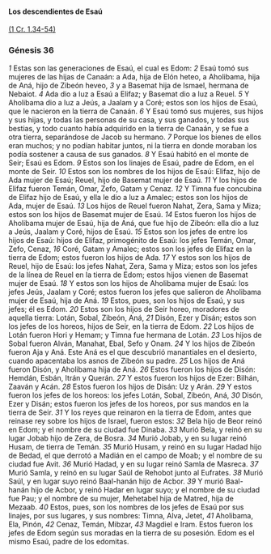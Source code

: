 #### Los descendientes de Esaú

[(1 Cr. 1.34-54)]()

### Génesis 36

_1_ Estas son las generaciones de Esaú, el cual es Edom: 
_2_ Esaú tomó sus mujeres de las hijas de Canaán: a Ada, hija de Elón heteo, a Aholibama, hija de Aná, hijo de Zibeón heveo, 
_3_ y a Basemat hija de Ismael, hermana de Nebaiot. 
_4_ Ada dio a luz a Esaú a Elifaz; y Basemat dio a luz a Reuel. 
_5_ Y Aholibama dio a luz a Jeús, a Jaalam y a Coré; estos son los hijos de Esaú, que le nacieron en la tierra de Canaán. 
_6_ Y Esaú tomó sus mujeres, sus hijos y sus hijas, y todas las personas de su casa, y sus ganados, y todas sus bestias, y todo cuanto había adquirido en la tierra de Canaán, y se fue a otra tierra, separándose de Jacob su hermano. 
_7_ Porque los bienes de ellos eran muchos; y no podían habitar juntos, ni la tierra en donde moraban los podía sostener a causa de sus ganados. 
_8_ Y Esaú habitó en el monte de Seir; Esaú es Edom. 
_9_ Estos son los linajes de Esaú, padre de Edom, en el monte de Seir. 
_10_ Estos son los nombres de los hijos de Esaú: Elifaz, hijo de Ada mujer de Esaú; Reuel, hijo de Basemat mujer de Esaú. 
_11_ Y los hijos de Elifaz fueron Temán, Omar, Zefo, Gatam y Cenaz. 
_12_ Y Timna fue concubina de Elifaz hijo de Esaú, y ella le dio a luz a Amalec; estos son los hijos de Ada, mujer de Esaú. 
_13_ Los hijos de Reuel fueron Nahat, Zera, Sama y Miza; estos son los hijos de Basemat mujer de Esaú. 
_14_ Estos fueron los hijos de Aholibama mujer de Esaú, hija de Aná, que fue hijo de Zibeón: ella dio a luz a Jeús, Jaalam y Coré, hijos de Esaú. 
_15_ Estos son los jefes de entre los hijos de Esaú: hijos de Elifaz, primogénito de Esaú: los jefes Temán, Omar, Zefo, Cenaz, 
_16_ Coré, Gatam y Amalec; estos son los jefes de Elifaz en la tierra de Edom; estos fueron los hijos de Ada. 
_17_ Y estos son los hijos de Reuel, hijo de Esaú: los jefes Nahat, Zera, Sama y Miza; estos son los jefes de la línea de Reuel en la tierra de Edom; estos hijos vienen de Basemat mujer de Esaú. 
_18_ Y estos son los hijos de Aholibama mujer de Esaú: los jefes Jeús, Jaalam y Coré; estos fueron los jefes que salieron de Aholibama mujer de Esaú, hija de Aná. 
_19_ Estos, pues, son los hijos de Esaú, y sus jefes; él es Edom. 
_20_ Estos son los hijos de Seir horeo, moradores de aquella tierra: Lotán, Sobal, Zibeón, Aná, 
_21_ Disón, Ezer y Disán; estos son los jefes de los horeos, hijos de Seir, en la tierra de Edom. 
_22_ Los hijos de Lotán fueron Hori y Hemam; y Timna fue hermana de Lotán. 
_23_ Los hijos de Sobal fueron Alván, Manahat, Ebal, Sefo y Onam. 
_24_ Y los hijos de Zibeón fueron Aja y Aná. Este Aná es el que descubrió manantiales en el desierto, cuando apacentaba los asnos de Zibeón su padre. 
_25_ Los hijos de Aná fueron Disón, y Aholibama hija de Aná. 
_26_ Estos fueron los hijos de Disón: Hemdán, Esbán, Itrán y Querán. 
_27_ Y estos fueron los hijos de Ezer: Bilhán, Zaaván y Acán. 
_28_ Estos fueron los hijos de Disán: Uz y Arán. 
_29_ Y estos fueron los jefes de los horeos: los jefes Lotán, Sobal, Zibeón, Aná, 
_30_ Disón, Ezer y Disán; estos fueron los jefes de los horeos, por sus mandos en la tierra de Seir. 
_31_ Y los reyes que reinaron en la tierra de Edom, antes que reinase rey sobre los hijos de Israel, fueron estos: 
_32_ Bela hijo de Beor reinó en Edom; y el nombre de su ciudad fue Dinaba. 
_33_ Murió Bela, y reinó en su lugar Jobab hijo de Zera, de Bosra. 
_34_ Murió Jobab, y en su lugar reinó Husam, de tierra de Temán. 
_35_ Murió Husam, y reinó en su lugar Hadad hijo de Bedad, el que derrotó a Madián en el campo de Moab; y el nombre de su ciudad fue Avit. 
_36_ Murió Hadad, y en su lugar reinó Samla de Masreca. 
_37_ Murió Samla, y reinó en su lugar Saúl de Rehobot junto al Eufrates. 
_38_ Murió Saúl, y en lugar suyo reinó Baal-hanán hijo de Acbor. 
_39_ Y murió Baal-hanán hijo de Acbor, y reinó Hadar en lugar suyo; y el nombre de su ciudad fue Pau; y el nombre de su mujer, Mehetabel hija de Matred, hija de Mezaab. 
_40_ Estos, pues, son los nombres de los jefes de Esaú por sus linajes, por sus lugares, y sus nombres: Timna, Alva, Jetet, 
_41_ Aholibama, Ela, Pinón, 
_42_ Cenaz, Temán, Mibzar, 
_43_ Magdiel e Iram. Estos fueron los jefes de Edom según sus moradas en la tierra de su posesión. Edom es el mismo Esaú, padre de los edomitas. 


